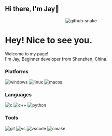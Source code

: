 ## Hi there, I'm Jay👋

<div align="center">
  <!-- Snake Code Contribution Map 贪吃蛇代码贡献图 -->
<picture>
  <source media="(prefers-color-scheme: dark)" srcset="https://cdn.jsdelivr.net/gh/jaynraven/jaynraven/profile-snake-contrib/github-contribution-grid-snake-dark.svg" />
  <source media="(prefers-color-scheme: light)" srcset="https://cdn.jsdelivr.net/gh/jaynraven/jaynraven/profile-snake-contrib/github-contribution-grid-snake.svg" />
  <img alt="github-snake" src="https://cdn.jsdelivr.net/gh/jaynraven/jaynraven/profile-snake-contrib/github-contribution-grid-snake-dark.svg" />
</picture>
</div>

<h1>Hey! Nice to see you.</h1>


<p>Welcome to my page! </br> I'm Jay, Beginner developer from Shenzhen, China.</br></p>
<h3>Platforms</h3>
<p>
  <img alt="windows" src="https://img.shields.io/badge/-Windows-0078D6?style=flat-square&logo=windows10&logoColor=white" />
  <img alt="linux" src="https://img.shields.io/badge/-Linux-FCC624?style=flat-square&logo=linux&logoColor=white" /> 
  <img alt="macos" src="https://img.shields.io/badge/-MacOS-000000?style=flat-square&logo=macos&logoColor=white" />
</p>
<h3>Languages</h3>
<p>
  <img alt="c" src="https://img.shields.io/badge/-C-A8B9CC?style=flat-square&logo=c&logoColor=white" />
  <img alt="c++" src="https://img.shields.io/badge/-C++-00599C?style=flat-square&logo=cplusplus&logoColor=white" /> 
  <img alt="python" src="https://img.shields.io/badge/-Python-3776AB?style=flat-square&logo=python&logoColor=white" />
</p>
<h3>Tools</h3>
<p>
  <img alt="git" src="https://img.shields.io/badge/-Git-F05032?style=flat-square&logo=git&logoColor=white" />
  <img alt="vs" src="https://img.shields.io/badge/-VS-5C2D91?style=flat-square&logo=visualstudio&logoColor=white" />
  <img alt="vscode" src="https://img.shields.io/badge/-VSCode-007ACC?style=flat-square&logo=visualstudiocode&logoColor=white" />
  <img alt="cmake" src="https://img.shields.io/badge/-CMake-064F8C?style=flat-square&logo=cmake&logoColor=white" />
</p>
